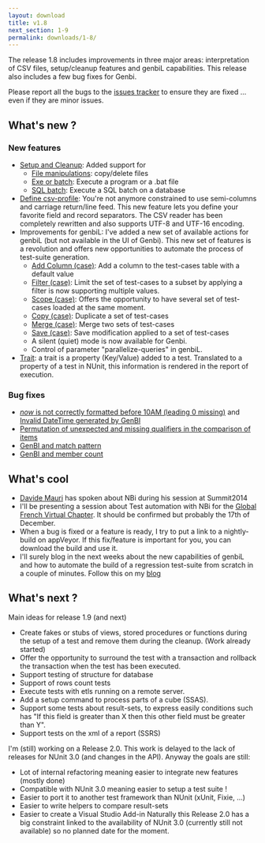 ```yaml
---
layout: download
title: v1.8
next_section: 1-9
permalink: downloads/1-8/
---
```

The release 1.8 includes improvements in three major areas: interpretation of CSV files, setup/cleanup features and genbiL capabilities. This release also includes a few bug fixes for Genbi.

Please report all the bugs to the [issues tracker](https://nbi.codeplex.com/workitem/list/basic) to ensure they are fixed ... even if they are minor issues.

## What's new ?

### New features

* [Setup and Cleanup](../../documentation/setup-cleanup): Added support for
  * [File manipulations](../../documentation/file-manipulations): copy/delete files
  * [Exe or batch](../../documentation/exe-batch): Execute a program or a .bat file
  * [SQL batch](../../documentation/sql-batch): Execute a SQL batch on a database
* [Define csv-profile](../../documentation/profile-csv): You're not anymore constrained to use semi-columns and carriage return/line feed. This new feature lets you define your favorite field and record separators. The CSV reader has been completely rewritten and also supports UTF-8 and  UTF-16 encoding.
* Improvements for genbiL: I've added a new set of available actions for genbiL (but not available in the UI of Genbi). This new set of features is a revolution and offers new opportunities to automate the process of test-suite generation.
  * [Add Column (case)](../../genbil/case-add): Add a column to the test-cases table with a default value
  * [Filter (case)](../../genbil/case-filter): Limit the set of test-cases to a subset by applying a filter is now supporting multiple values.
  * [Scope (case)](../../genbil/case-scope): Offers the opportunity to have several set of test-cases loaded at the same moment.
  * [Copy (case)](../../genbil/case-copy): Duplicate a set of test-cases
  * [Merge (case)](../../genbil/case-merge): Merge two sets of test-cases
  * [Save (case)](../../genbil/case-save): Save modification applied to a set of test-cases
  * A silent (quiet) mode is now available for Genbi.
  * Control of parameter "parallelize-queries" in genbiL.
* [Trait](../../documentation/trait): a trait is a property (Key/Value) added to a test. Translated to a property of a test in NUnit, this information is rendered in the report of execution.

### Bug fixes
* [$now$ is not correctly formatted before 10AM (leading 0 missing)](https://nbi.codeplex.com/workitem/30) and [Invalid DateTime generated by GenBI](https://nbi.codeplex.com/workitem/41)
* [Permutation of unexpected and missing qualifiers in the comparison of items](https://nbi.codeplex.com/workitem/39)
* [GenBI and match pattern](https://nbi.codeplex.com/workitem/28)
* [GenBI and member count](https://nbi.codeplex.com/workitem/27)

## What's cool
* [Davide Mauri](http://sqlblog.com/blogs/davide_mauri) has spoken about NBi during his session at Summit2014
* I'll be presenting a session about Test automation with NBi for the [Global French Virtual Chapter](http://globalfrench.sqlpass.org). It should be confirmed but probably the 17th of December.
* When a bug is fixed or a feature is ready, I try to put a link to a nightly-build on appVeyor. If this fix/feature is important for you, you can download the build and use it.
* I'll surely blog in the next weeks about the new capabilities of genbiL and how to automate the build of a regression test-suite from scratch in a couple of minutes. Follow this on my [blog](http://seddryck.wordpress.com)

## What's next ?
Main ideas for release 1.9 (and next)

* Create fakes or stubs of views, stored procedures or functions during the setup of  a test and remove them during the cleanup. (Work already started)
* Offer the opportunity to surround the test with a transaction and rollback the transaction when the test has been executed.
* Support testing of structure for database
* Support of rows count tests
* Execute tests with etls running on a remote server.
* Add a setup command to process parts of a cube (SSAS).
* Support some tests about result-sets, to express easily conditions such has "If this field is greater than X then this other field must be greater than Y".
* Support tests on the xml of a report (SSRS)

I'm (still) working on a Release 2.0. This work is delayed to the lack of releases for NUnit 3.0 (and changes in the API). Anyway the goals are still:

* Lot of internal refactoring meaning easier to integrate new features (mostly done)
* Compatible with NUnit 3.0 meaning easier to setup a test suite !
* Easier to port it to another test framework than NUnit (xUnit, Fixie, ...)
* Easier to write helpers to compare result-sets
* Easier to create a Visual Studio Add-in
Naturally this Release 2.0 has a big constraint linked to the availability of NUnit 3.0 (currently still not available) so no planned date for the moment.
